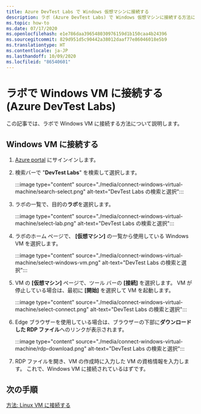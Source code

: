 ```yaml
---
title: Azure DevTest Labs で Windows 仮想マシンに接続する
description: ラボ (Azure DevTest Labs) で Windows 仮想マシンに接続する方法について説明します
ms.topic: how-to
ms.date: 07/17/2020
ms.openlocfilehash: e1e786daa396548030976159d1b150caa4b24396
ms.sourcegitcommit: 829d951d5c90442a38012daaf77e86046018e5b9
ms.translationtype: HT
ms.contentlocale: ja-JP
ms.lasthandoff: 10/09/2020
ms.locfileid: "86540601"
---
```

# <a name="connect-to-a-windows-vm-in-your-lab-azure-devtest-labs"></a>ラボで Windows VM に接続する (Azure DevTest Labs)
この記事では、ラボで Windows VM に接続する方法について説明します。 

## <a name="connect-to-a-windows-vm"></a>Windows VM に接続する
1. [Azure portal](https://portal.azure.com) にサインインします。
1. 検索バーで "**DevTest Labs**" を検索して選択します。 

    :::image type="content" source="./media/connect-windows-virtual-machine/search-select.png" alt-text="DevTest Labs の検索と選択":::    
1. ラボの一覧で、目的の**ラボ**を選択します。

    :::image type="content" source="./media/connect-windows-virtual-machine/select-lab.png" alt-text="DevTest Labs の検索と選択":::            
1. ラボのホーム ページで、 **[仮想マシン]** の一覧から使用している Windows VM を選択します。 

    :::image type="content" source="./media/connect-windows-virtual-machine/select-windows-vm.png" alt-text="DevTest Labs の検索と選択":::                
1. VM の **[仮想マシン]** ページで、ツール バーの **[接続]** を選択します。 VM が停止している場合は、最初に **[開始]** を選択して VM を起動します。

    :::image type="content" source="./media/connect-windows-virtual-machine/select-connect.png" alt-text="DevTest Labs の検索と選択":::                    
1. Edge ブラウザーを使用している場合は、ブラウザーの下部に**ダウンロードした RDP ファイル**へのリンクが表示されます。 

    :::image type="content" source="./media/connect-windows-virtual-machine/rdp-download.png" alt-text="DevTest Labs の検索と選択":::                        
1. RDP ファイルを開き、VM の作成時に入力した VM の資格情報を入力します。 これで、Windows VM に接続されているはずです。 

## <a name="next-steps"></a>次の手順
[方法: Linux VM に接続する](connect-linux-virtual-machine.md)
